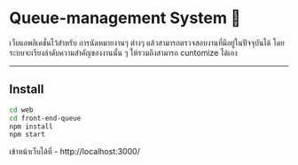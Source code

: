 # Queue-management System :cherries: 

เว็บแอพลิเคชั่นไว้สำหรับ การนัดหมายงานๆ ต่างๆ แล้วสามารถตรวจสอบงานที่มีอยู่ในปัจจุบันได้ โดยระบบจะเรียงลำดับความสำคัญของงานนั้น ๆ ให้รวมถึงสามารถ cuntomize ได้เอง

---

## Install 

```bash
cd web
cd front-end-queue
npm install
npm start
```
เข้าหน้าเว็บได้ที่ - http://localhost:3000/
